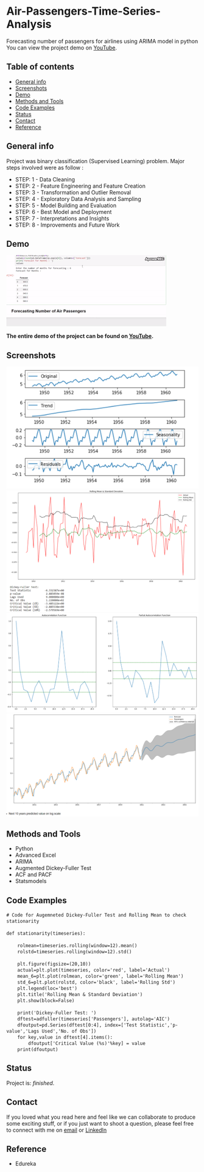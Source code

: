 # Air-Passengers-Time-Series-Analysis
Forecasting number of passengers for airlines using ARIMA model in python
You can view the project demo on [YouTube](https://www.youtube.com/watch?v=zkw2CZEssT8).
   
## Table of contents

* [General info](#general-info)
* [Screenshots](#screenshots)
* [Demo](#demo)
* [Methods and Tools](#methods-and-tools)
* [Code Examples](#code-examples)
* [Status](#status)
* [Contact](#contact)
* [Reference](#reference)

## General info

Project was binary classification (Supervised Learning) problem.
Major steps involved were as follow :                                 
* STEP: 1 - Data Cleaning 
* STEP: 2 - Feature Engineering and Feature Creation 
* STEP: 3 - Transformation and Outlier Removal 
* STEP: 4 - Exploratory Data Analysis and Sampling
* STEP: 5 - Model Building and Evaluation 
* STEP: 6 - Best Model and Deployment
* STEP: 7 - Interpretations and Insights 
* STEP: 8 - Improvements and Future Work 

## Demo

![Example screenshot](./images/Demo.gif)

**The entire demo of the project can be found on [YouTube](https://www.youtube.com/watch?v=zkw2CZEssT8).**

## Screenshots

![Example screenshot](./images/Image1.png)
![Example screenshot](./images/Image2.png)
![Example screenshot](./images/Image3.png)
![Example screenshot](./images/Image4.png)

## Methods and Tools
* Python 
* Advanced Excel
* ARIMA 
* Augmented Dickey-Fuller Test
* ACF and PACF
* Statsmodels

## Code Examples

````
# Code for Augemneted Dickey-Fuller Test and Rolling Mean to check stationarity  

def stationarity(timeseries):
    
    rolmean=timeseries.rolling(window=12).mean()
    rolstd=timeseries.rolling(window=12).std()
    
    plt.figure(figsize=(20,10))
    actual=plt.plot(timeseries, color='red', label='Actual')
    mean_6=plt.plot(rolmean, color='green', label='Rolling Mean') 
    std_6=plt.plot(rolstd, color='black', label='Rolling Std')
    plt.legend(loc='best')
    plt.title('Rolling Mean & Standard Deviation')
    plt.show(block=False)
    
    print('Dickey-Fuller Test: ')
    dftest=adfuller(timeseries['Passengers'], autolag='AIC')
    dfoutput=pd.Series(dftest[0:4], index=['Test Statistic','p-value','Lags Used','No. of Obs'])
    for key,value in dftest[4].items():
        dfoutput['Critical Value (%s)'%key] = value
    print(dfoutput)

````

## Status
Project is: _finished_.

## Contact
If you loved what you read here and feel like we can collaborate to produce some exciting stuff, or if you
just want to shoot a question, please feel free to connect with me on 
<a href="mailto:manishshukla.ms18@gmail.com">email</a> or 
<a href="https://www.linkedin.com/in/manishshukla-ms/" target="_blank">LinkedIn</a>

## Reference
* Edureka
